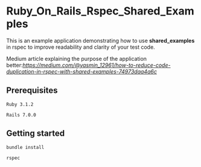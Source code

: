 # Ruby_On_Rails_Rspec_Shared_Examples

This is an example application demonstrating how to use **shared_examples** in rspec to improve readability and clarity of your test code.

Medium article explaining the purpose of the application better:*https://medium.com/@yasmin_12961/how-to-reduce-code-duplication-in-rspec-with-shared-examples-74973daa4a6c*

## Prerequisites

```
Ruby 3.1.2 
```

```
Rails 7.0.0
```

## Getting started


```
bundle install
```

```
rspec
```
